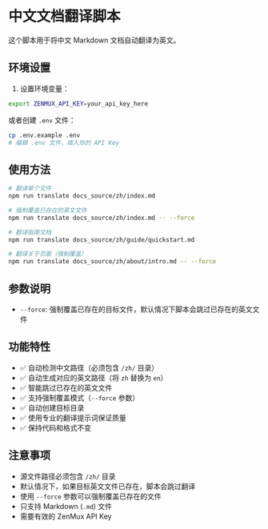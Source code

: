 # 中文文档翻译脚本

这个脚本用于将中文 Markdown 文档自动翻译为英文。

## 环境设置

1. 设置环境变量：

```bash
export ZENMUX_API_KEY=your_api_key_here
```

或者创建 `.env` 文件：

```bash
cp .env.example .env
# 编辑 .env 文件，填入你的 API Key
```

## 使用方法

```bash
# 翻译单个文件
npm run translate docs_source/zh/index.md

# 强制覆盖已存在的英文文件
npm run translate docs_source/zh/index.md -- --force

# 翻译指南文档
npm run translate docs_source/zh/guide/quickstart.md

# 翻译关于页面（强制覆盖）
npm run translate docs_source/zh/about/intro.md -- --force
```

## 参数说明

- `--force`: 强制覆盖已存在的目标文件，默认情况下脚本会跳过已存在的英文文件

## 功能特性

- ✅ 自动检测中文路径（必须包含 `/zh/` 目录）
- ✅ 自动生成对应的英文路径（将 `zh` 替换为 `en`）
- ✅ 智能跳过已存在的英文文件
- ✅ 支持强制覆盖模式（`--force` 参数）
- ✅ 自动创建目标目录
- ✅ 使用专业的翻译提示词保证质量
- ✅ 保持代码和格式不变

## 注意事项

- 源文件路径必须包含 `/zh/` 目录
- 默认情况下，如果目标英文文件已存在，脚本会跳过翻译
- 使用 `--force` 参数可以强制覆盖已存在的文件
- 只支持 Markdown (`.md`) 文件
- 需要有效的 ZenMux API Key
